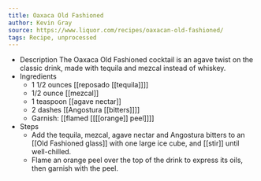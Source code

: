 ```yaml
---
title: Oaxaca Old Fashioned
author: Kevin Gray
source: https://www.liquor.com/recipes/oaxacan-old-fashioned/
tags: Recipe, unprocessed
---
```


- Description
  The Oaxaca Old Fashioned cocktail is an agave twist on the classic drink, made with tequila and mezcal instead of whiskey.
- Ingredients
	- 1 1/2 ounces [[reposado [[tequila]]]]
	- 1/2 ounce [[mezcal]]
	- 1 teaspoon [[agave nectar]]
	- 2 dashes [[Angostura [[bitters]]]]
	- Garnish: [[flamed [[[[orange]] peel]]]]
- Steps
	- Add the tequila, mezcal, agave nectar and Angostura bitters to an [[Old Fashioned glass]] with one large ice cube, and [[stir]] until well-chilled.
	- Flame an orange peel over the top of the drink to express its oils, then garnish with the peel.